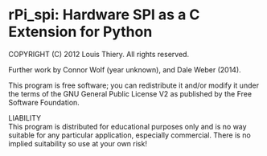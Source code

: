 rPi_spi: Hardware SPI as a C Extension for Python
=================================================

COPYRIGHT (C) 2012 Louis Thiery. All rights reserved.

Further work by Connor Wolf (year unknown), and Dale Weber (2014).

This program is free software; you can redistribute it and/or modify it under the terms of
the GNU General Public License V2 as published by the Free Software Foundation.

LIABILITY  
This program is distributed for educational purposes only and is no way suitable for any particular application,
especially commercial. There is no implied suitability so use at your own risk!
